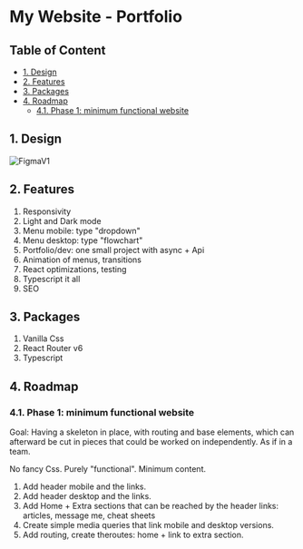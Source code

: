# My Website - Portfolio <!-- omit in toc -->

## Table of Content <!-- omit in toc -->
- [1. Design](#1-design)
- [2. Features](#2-features)
- [3. Packages](#3-packages)
- [4. Roadmap](#4-roadmap)
  - [4.1. Phase 1: minimum functional website](#41-phase-1-minimum-functional-website)

## 1. Design

![FigmaV1](https://i.ibb.co/MRfdD8r/Designs.png)

## 2. Features

1. Responsivity
2. Light and Dark mode
3. Menu mobile: type "dropdown"
4. Menu desktop: type "flowchart"
5. Portfolio/dev: one small project with async + Api
6. Animation of menus, transitions
7. React optimizations, testing
8. Typescript it all
9. SEO

## 3. Packages

1. Vanilla Css
2. React Router v6
3. Typescript

## 4. Roadmap

### 4.1. Phase 1: minimum functional website

Goal: Having a skeleton in place, with routing and base elements, which can afterward be cut in pieces that could be worked on independently. As if in a team.

No fancy Css. Purely "functional". Minimum content.

1. Add header mobile and the links. 
2. Add header desktop and the links.
3. Add Home + Extra sections that can be reached by the header links: articles, message me, cheat sheets
4. Create simple media queries that link mobile and desktop versions.
5. Add routing, create theroutes: home + link to extra section.



